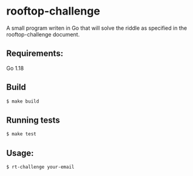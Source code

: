 # rooftop-challenge

A small program writen in Go that will solve the riddle as specified in the rooftop-challenge document.

## Requirements:

Go 1.18

## Build

```bash
$ make build
```

## Running tests

```bash
$ make test
```

## Usage:

```bash
$ rt-challenge your-email
```
